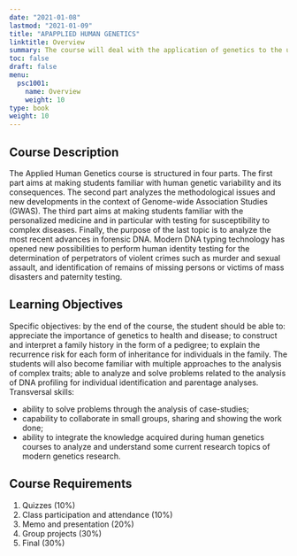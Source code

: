 ```yaml
---
date: "2021-01-08"
lastmod: "2021-01-09"
title: "APAPPLIED HUMAN GENETICS"
linktitle: Overview
summary: The course will deal with the application of genetics to the understanding the effect of genetic variability and its consequences  
toc: false
draft: false
menu:
  psc1001:
    name: Overview
    weight: 10
type: book
weight: 10
---
```


## Course Description
The Applied Human Genetics course is structured in four parts. The first part aims at making students familiar with human genetic variability and its consequences. The second part analyzes the methodological issues and new developments in the context of Genome-wide Association Studies (GWAS). The third part aims at making students familiar with the personalized medicine and in particular with testing for susceptibility to complex diseases. Finally, the purpose of the last  topic is to analyze the most recent advances in forensic DNA. Modern DNA typing technology has opened new possibilities to perform human identity testing for the determination of perpetrators of violent crimes such as murder and sexual assault, and identification of remains of missing persons or victims of mass disasters and paternity testing.

## Learning Objectives

Specific objectives: by the end of the course, the student should be able to:
appreciate the importance of genetics to health and disease; to construct and interpret a family history in the form of a pedigree; to explain the recurrence risk for each form of inheritance for individuals in the family. The students will also become familiar with multiple approaches to the analysis of complex traits; able to analyze and solve problems related to the analysis of DNA profiling for individual identification and parentage analyses.
Transversal skills:
- ability to solve problems through the analysis of case-studies;
- capability to collaborate in small groups, sharing and showing the work done;
- ability to integrate the knowledge acquired during human genetics courses to analyze and understand some current research topics of modern genetics research.

## Course Requirements

1)	Quizzes (10%)
2)	Class participation and attendance (10%)
3)	Memo and presentation (20%)
4)	Group projects (30%)
5)	Final (30%)






